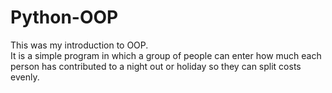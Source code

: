 # Python-OOP

This was my introduction to OOP.  
It is a simple program in which a group of people can enter how much each person has contributed to a night out or holiday so they can split costs evenly. 
